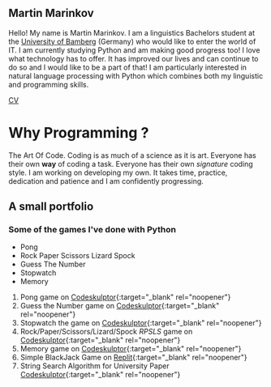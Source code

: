 ## Martin Marinkov

Hello! My name is Martin Marinkov. I am a linguistics Bachelors student at the [University of Bamberg](https://www.uni-bamberg.de/en/) (Germany) who would like to enter the world of IT. I am currently studying Python and am making good progress too! I love what technology has to offer. It has improved our lives and can continue to do so and I would like to be a part of that! I am particularly interested in natural language processing with Python which combines both my linguistic and programming skills.

[CV](https://github.com/garrihd/garrihd.github.io/raw/main/Martin_Marinkov_2021_CV.pdf)

# Why Programming ?
The Art Of Code. Coding is as much of a science as it is art. Everyone has their own **way** of coding a task. Everyone has their own *signature* coding style. I am working on developing my own. It takes time, practice, dedication and patience and I am confidently progressing.

## A small portfolio
### Some of  the games I've done with Python

- Pong
- Rock Paper Scissors Lizard Spock
- Guess The Number 
- Stopwatch
- Memory


1. Pong game on [Codeskulptor](https://py2.codeskulptor.org/#user48_hgBv6tH2Im_11.py){:target="_blank" rel="noopener"}
2. Guess the Number game on [Codeskulptor](https://py2.codeskulptor.org/#user48_WHg3mvmWy4_7.py){:target="_blank" rel="noopener"}
3. Stopwatch the game on [Codeskulptor](https://py2.codeskulptor.org/#user48_CnXNkWCiTK_3.py){:target="_blank" rel="noopener"}
4. Rock/Paper/Scissors/Lizard/Spock *RPSLS* game on [Codeskulptor](https://py2.codeskulptor.org/#user48_AxCFnhaaaC_1.py){:target="_blank" rel="noopener"}
5. Memory game on [Codeskulptor](https://py3.codeskulptor.org/#user306_Y8Fnlvw5Qe_23.py){:target="_blank" rel="noopener"}
6. Simple BlackJack Game on [Replit](https://replit.com/@MartinMarinkov/Guessing-Game#main.py){:target="_blank" rel="noopener"}
7. String Search Algorithm for University Paper [Codeskulptor](https://py3.codeskulptor.org/#user306_qxVerUImlC_0.py){:target="_blank" rel="noopener"}




